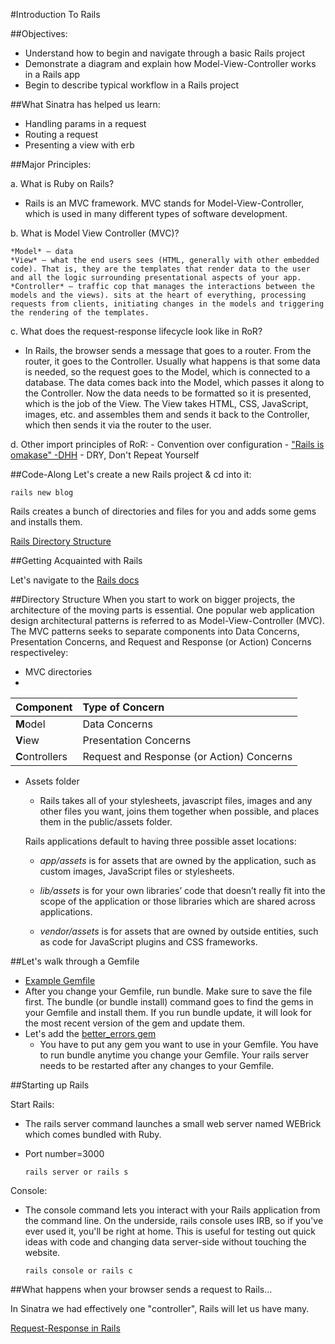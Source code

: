 #Introduction To Rails

##Objectives:
* Understand how to begin and navigate through a basic Rails project
* Demonstrate a diagram and explain how Model-View-Controller works in a Rails app
* Begin to describe typical workflow in a Rails project

##What Sinatra has helped us learn:

* Handling params in a request
* Routing a request
* Presenting a view with erb

##Major Principles:

a. What is Ruby on Rails? 
  - Rails is an MVC framework. MVC stands for Model-View-Controller, which is used in many different types of software development.

b. What is Model View Controller (MVC)?

    *Model* – data
    *View* – what the end users sees (HTML, generally with other embedded code). That is, they are the templates that render data to the user and all the logic surrounding presentational aspects of your app.
    *Controller* – traffic cop that manages the interactions between the models and the views). sits at the heart of everything, processing requests from clients, initiating changes in the models and triggering the rendering of the templates.
    
c. What does the request-response lifecycle look like in RoR?

  - In Rails, the browser sends a message that goes to a router. From the router, it goes to the Controller. Usually what happens is that some data is needed, so the request goes to the Model, which is connected to a database. The data comes back into the Model, which passes it along to the Controller. Now the data needs to be formatted so it is presented, which is the job of the View. The View takes HTML, CSS, JavaScript, images, etc. and assembles them and sends it back to the Controller, which then sends it via the router to the user. 

d. Other import principles of RoR:
    - Convention over configuration
    - ["Rails is omakase"  -DHH](http://david.heinemeierhansson.com/2012/rails-is-omakase.html)
    - DRY, Don't Repeat Yourself


##Code-Along
Let's create a new Rails project & cd into it:

```rails new blog```

Rails creates a bunch of directories and files for you and adds some gems and installs them. 

[Rails Directory Structure](http://i.imgur.com/whOL4DQ.png)

##Getting Acquainted with Rails

Let's navigate to the [Rails docs](http://api.rubyonrails.org/)

##Directory Structure
When you start to work on bigger projects, the architecture of the moving parts is essential. One popular web application design architectural patterns is referred to as Model-View-Controller (MVC). The MVC patterns seeks to separate components into Data Concerns, Presentation Concerns, and Request and Response (or Action) Concerns respectiveley:

- MVC directories
- 
| Component | Type of Concern |
| :--- | :--- |
| **M**odel | Data Concerns |
| **V**iew | Presentation Concerns |
| **C**ontrollers  | Request and Response (or Action) Concerns |

- Assets folder
  - Rails takes all of your stylesheets, javascript files, images and any other files you want, joins them together when possible, and places them in the public/assets folder.
  
  Rails applications default to having three possible asset locations:
  - *app/assets* is for assets that are owned by the application, such as custom images, JavaScript files or stylesheets.

  - *lib/assets* is for your own libraries’ code that doesn’t really fit into the scope of the application or those libraries which are shared across applications.

  - *vendor/assets* is for assets that are owned by outside entities, such as code for JavaScript plugins and CSS frameworks.
  
##Let's walk through a Gemfile
- [Example Gemfile](http://imgur.com/AJxVpsu)
- After you change your Gemfile, run bundle. Make sure to save the file first. The bundle (or bundle install)  command goes to find the gems in your Gemfile and install them. If you run bundle update, it will look for the most recent version of the gem and update them.
- Let's add the [better_errors gem](https://github.com/charliesome/better_errors)
  - You have to put any gem you want to use in your Gemfile. You have to run bundle anytime you change your Gemfile. Your rails server needs to be restarted after any changes to your Gemfile.

##Starting up Rails

Start Rails: 

- The rails server command launches a small web server named WEBrick which comes bundled with Ruby. 
- Port number=3000

  ```rails server or rails s```

Console:

- The console command lets you interact with your Rails application from the command line. On the underside, rails console uses IRB, so if you've ever used it, you'll be right at home. This is useful for testing out quick ideas with code and changing data server-side without touching the website. 

  ```rails console or rails c```


##What happens when your browser sends a request to Rails...

In Sinatra we had effectively one "controller", Rails will let us have many.

[Request-Response in Rails](http://imgur.com/N3UI7N9)
